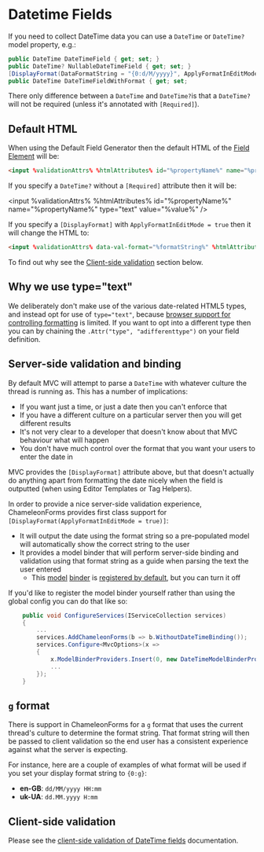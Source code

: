 # Datetime Fields

If you need to collect DateTime data you can use a `DateTime` or `DateTime?` model property, e.g.:

```csharp
public DateTime DateTimeField { get; set; }
public DateTime? NullableDateTimeField { get; set; }
[DisplayFormat(DataFormatString = "{0:d/M/yyyy}", ApplyFormatInEditMode = true)]
public DateTime DateTimeFieldWithFormat { get; set;
```

There only difference between a `DateTime` and `DateTime?`is that a `DateTime?` will not be required (unless it's annotated with `[Required]`).

## Default HTML

When using the Default Field Generator then the default HTML of the [Field Element](field-element) will be:

```html
<input %validationAttrs% %htmlAttributes% id="%propertyName%" name="%propertyName%" required="required" type="text" value="%value%" />
```

If you specify a `DateTime?` without a `[Required]` attribute then it will be:

<input %validationAttrs% %htmlAttributes% id="%propertyName%" name="%propertyName%" type="text" value="%value%" />

If you specify a `[DisplayFormat]` with `ApplyFormatInEditMode = true` then it will change the HTML to:

```html
<input %validationAttrs% data-val-format="%formatString%" %htmlAttributes% id="%propertyName%" name="%propertyName%" type="text" value="%value%" />
```

To find out why see the [Client-side validation](#Client-side_validation) section below.

## Why we use type="text"

We deliberately don't make use of the various date-related HTML5 types, and instead opt for use of `type="text"`, because [browser support for controlling formatting](https://developer.mozilla.org/en-US/docs/Web/HTML/Date_and_time_formats) is limited. If you want to opt into a different type then you can by chaining the `.Attr("type", "adifferenttype")` on your field definition.

## Server-side validation and binding

By default MVC will attempt to parse a `DateTime` with whatever culture the thread is running as. This has a number of implications:

* If you want just a time, or just a date then you can't enforce that
* If you have a different culture on a particular server then you will get different results
* It's not very clear to a developer that doesn't know about that MVC behaviour what will happen
* You don't have much control over the format that you want your users to enter the date in

MVC provides the `[DisplayFormat]` attribute above, but that doesn't actually do anything apart from formatting the date nicely when the field is outputted (when using Editor Templates or Tag Helpers).

In order to provide a nice server-side validation experience, ChameleonForms provides first class support for `[DisplayFormat(ApplyFormatInEditMode = true)]`:

* It will output the date using the format string so a pre-populated model will automatically show the correct string to the user
* It provides a model binder that will perform server-side binding and validation using that format string as a guide when parsing the text the user entered
    * This [model](https://github.com/MRCollective/ChameleonForms/blob/master/ChameleonForms/ModelBinders/DateTimeModelBinderProvider.cs) [binder](https://github.com/MRCollective/ChameleonForms/blob/master/ChameleonForms/ModelBinders/DateTimeModelBinder.cs) is [registered by default](configuration.md#default-global-config), but you can turn it off

If you'd like to register the model binder yourself rather than using the global config you can do that like so:

```cs
    public void ConfigureServices(IServiceCollection services)
    {
        ...
        services.AddChameleonForms(b => b.WithoutDateTimeBinding());
        services.Configure<MvcOptions>(x =>
        {
            x.ModelBinderProviders.Insert(0, new DateTimeModelBinderProvider());
            ...
        });
    }
```

## `g` format

There is support in ChameleonForms for a `g` format that uses the current thread's culture to determine the format string. That format string will then be passed to client validation so the end user has a consistent experience against what the server is expecting.

For instance, here are a couple of examples of what format will be used if you set your display format string to `{0:g}`:

* **en-GB**: `dd/MM/yyyy HH:mm`
* **uk-UA**: `dd.MM.yyyy H:mm`

Client-side validation
----------------------

Please see the [client-side validation of DateTime fields](datetime-client-side-validation) documentation.

